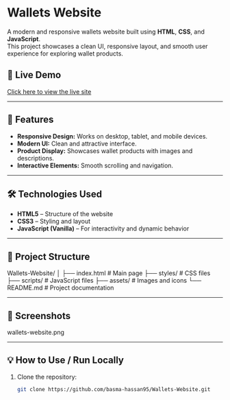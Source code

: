 # Wallets Website  

A modern and responsive wallets website built using **HTML**, **CSS**, and **JavaScript**.  
This project showcases a clean UI, responsive layout, and smooth user experience for exploring wallet products.

## 🚀 Live Demo  
[Click here to view the live site](https://basma-hassan95.github.io/Wallets-Website/)

---

## 📌 Features  
- **Responsive Design:** Works on desktop, tablet, and mobile devices.  
- **Modern UI:** Clean and attractive interface.  
- **Product Display:** Showcases wallet products with images and descriptions.  
- **Interactive Elements:** Smooth scrolling and navigation.  

---

## 🛠️ Technologies Used  
- **HTML5** – Structure of the website  
- **CSS3** – Styling and layout  
- **JavaScript (Vanilla)** – For interactivity and dynamic behavior  

---

## 📂 Project Structure  

Wallets-Website/
│
├── index.html # Main page
├── styles/ # CSS files
├── scripts/ # JavaScript files
├── assets/ # Images and icons
└── README.md # Project documentation


---

## 📸 Screenshots  
wallets-website.png

---

## 💡 How to Use / Run Locally  
1. Clone the repository:  
   ```bash
   git clone https://github.com/basma-hassan95/Wallets-Website.git
